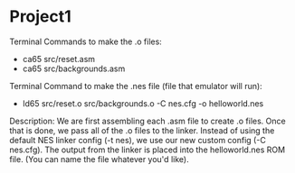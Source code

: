 # Project1

Terminal Commands to make the .o files:
- ca65 src/reset.asm
- ca65 src/backgrounds.asm

Terminal Command to make the .nes file (file that emulator will run):
- ld65 src/reset.o src/backgrounds.o -C nes.cfg -o helloworld.nes

Description:
We are first assembling each .asm file to create .o files. Once that is done, we pass all of the .o files to the linker. Instead of using the default NES linker config (-t nes), we use our new custom config (-C nes.cfg). The output from the linker is placed into the helloworld.nes ROM file. (You can name the file whatever you'd like).